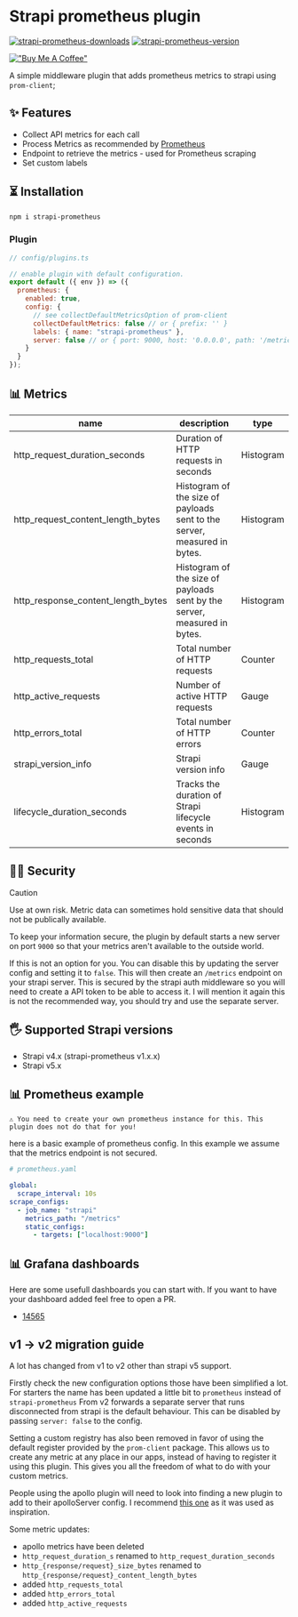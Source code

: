 # Strapi prometheus plugin

[![strapi-prometheus-downloads](https://img.shields.io/npm/dt/strapi-prometheus.svg?maxAge=3600)](https://www.npmjs.com/package/strapi-prometheus)
[![strapi-prometheus-version](https://img.shields.io/npm/v/strapi-prometheus?maxAge=3600)](https://www.npmjs.com/package/strapi-prometheus)

[!["Buy Me A Coffee"](https://www.buymeacoffee.com/assets/img/custom_images/orange_img.png)](https://www.buymeacoffee.com/xanderd)

A simple middleware plugin that adds prometheus metrics to strapi using `prom-client`;

## ✨ Features

- Collect API metrics for each call
- Process Metrics as recommended by [Prometheus](https://prometheus.io/docs/instrumenting/writing_clientlibs/#standard-and-runtime-collectors)
- Endpoint to retrieve the metrics - used for Prometheus scraping
- Set custom labels

## ⏳ Installation

```bash
npm i strapi-prometheus
```

### Plugin

```js
// config/plugins.ts

// enable plugin with default configuration.
export default ({ env }) => ({
  prometheus: {
    enabled: true,
    config: {
      // see collectDefaultMetricsOption of prom-client
      collectDefaultMetrics: false // or { prefix: '' }
      labels: { name: "strapi-prometheus" },
      server: false // or { port: 9000, host: '0.0.0.0', path: '/metrics' }
    }
  }
});
```

## 📊 Metrics

|name|description|type|
|---|---|---|
|http_request_duration_seconds|Duration of HTTP requests in seconds|Histogram|
|http_request_content_length_bytes|Histogram of the size of payloads sent to the server, measured in bytes.|Histogram|
|http_response_content_length_bytes|Histogram of the size of payloads sent by the server, measured in bytes.|Histogram|
|http_requests_total|Total number of HTTP requests|Counter|
|http_active_requests|Number of active HTTP requests|Gauge|
|http_errors_total|Total number of HTTP errors|Counter|
|strapi_version_info|Strapi version info|Gauge|
|lifecycle_duration_seconds|Tracks the duration of Strapi lifecycle events in seconds|Histogram|

## 👮‍♀️ Security

> [!CAUTION]
> Use at own risk. Metric data can sometimes hold sensitive data that should not be publically available.

To keep your information secure, the plugin by default starts a new server on port `9000` so that your metrics aren't available to the outside world.

If this is not an option for you. You can disable this by updating the server config and setting it to `false`. This will then create an `/metrics` endpoint on your strapi server. This is secured by the strapi auth middleware so you will need to create a API token to be able to access it. I will mention it again this is not the recommended way, you should try and use the separate server.

## 🖐 Supported Strapi versions

- Strapi v4.x (strapi-prometheus v1.x.x)
- Strapi v5.x

## 📊 Prometheus example

`⚠️ You need to create your own prometheus instance for this. This plugin does not do that for you!`

here is a basic example of prometheus config. In this example we assume that the metrics endpoint is not secured.

```yml
# prometheus.yaml

global:
  scrape_interval: 10s
scrape_configs:
  - job_name: "strapi"
    metrics_path: "/metrics"
    static_configs:
      - targets: ["localhost:9000"]
```

## 📊 Grafana dashboards

Here are some usefull dashboards you can start with. If you want to have your dashboard added feel free to open a PR.

- [14565](https://grafana.com/grafana/dashboards/14565)

## v1 -> v2 migration guide

A lot has changed from v1 to v2 other than strapi v5 support.

Firstly check the new configuration options those have been simplified a lot.
For starters the name has been updated a little bit to `prometheus` instead of `strapi-prometheus`
From v2 forwards a separate server that runs disconnected from strapi is the default behaviour. This can be disabled by passing `server: false` to the config.

Setting a custom registry has also been removed in favor of using the default register provided by the `prom-client` package. This allows us to create any metric at any place in our apps, instead of having to register it using this plugin. This gives you all the freedom of what to do with your custom metrics.

People using the apollo plugin will need to look into finding a new plugin to add to their apolloServer config. I recommend [this one](https://github.com/bfmatei/apollo-prometheus-exporter) as it was used as inspiration.

Some metric updates:

- apollo metrics have been deleted
- `http_request_duration_s` renamed to `http_request_duration_seconds`
- `http_{response/request}_size_bytes` renamed to `http_{response/request}_content_length_bytes`
- added `http_requests_total`
- added `http_errors_total`
- added `http_active_requests`
